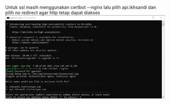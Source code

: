 Untuk ssl masih menggunakan certbot --nginx lalu pilih api.ikhsandi dan pilih no redirect agar http tetap dapat diakses<br>
![1.6.png](https://github.com/GGenom3/DumbWaysDevOps/blob/main/TaskM2/Images/1.6.PNG)
